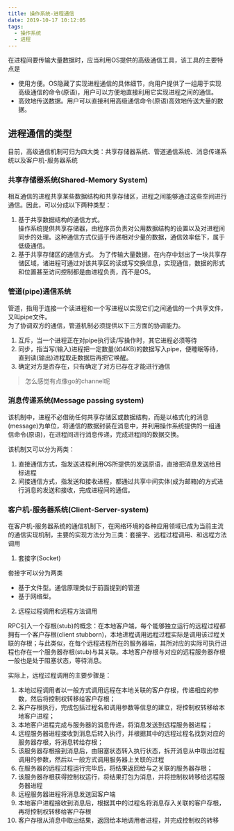 ```yaml
---
title: 操作系统-进程通信
date: 2019-10-17 10:12:05
tags:
  - 操作系统
  - 进程
---
```



在进程间要传输大量数据时，应当利用OS提供的高级通信工具，该工具的主要特点是
- 使用方便。OS隐藏了实现进程通信的具体细节，向用户提供了一组用于实现高级通信的命令(原语)，用户可以方便地直接利用它实现进程之间的通信。
- 高效地传送数据。用户可以直接利用高级通信命令(原语)高效地传送大量的数据。

## 进程通信的类型
目前，高级通信机制可归为四大类：共享存储器系统、管道通信系统、消息传递系统以及客户机-服务器系统

### 共享存储器系统(Shared-Memory System)
相互通信的进程共享某些数据结构和共享存储区，进程之间能够通过这些空间进行通信。因此，可以分成以下两种类型：
1. 基于共享数据结构的通信方式。  
    操作系统提供共享存储器，由程序员负责对公用数据结构的设置以及对进程间同步的处理。这种通信方式仅适于传递相对少量的数据，通信效率低下，属于低级通信。
2. 基于共享存储区的通信方式。
    为了传输大量数据，在内存中划出了一块共享存储区域，诸进程可通过对该共享区的读或写交换信息，实现通信，数据的形式和位置甚至访问控制都是由进程负责，而不是OS。

### 管道(pipe)通信系统
管道，指用于连接一个读进程和一个写进程以实现它们之间通信的一个共享文件，又叫pipe文件。  
为了协调双方的通信，管道机制必须提供以下三方面的协调能力。
1. 互斥，当一个进程正在对pipe执行读/写操作时，其它进程必须等待
2. 同步，指当写(输入)进程把一定数量(如4KB)的数据写入pipe，便睡眠等待，直到读(输出)进程取走数据后再把它唤醒。
3. 确定对方是否存在，只有确定了对方已存在才能进行通信

> 怎么感觉有点像go的channel呢

### 消息传递系统(Message passing system)

该机制中，进程不必借助任何共享存储区或数据结构，而是以格式化的消息(message)为单位，将通信的数据封装在消息中，并利用操作系统提供的一组通信命令(原语)，在进程间进行消息传递，完成进程间的数据交换。

该机制又可以分为两类：
1. 直接通信方式，指发送进程利用OS所提供的发送原语，直接把消息发送给目标进程
2. 间接通信方式，指发送和接收进程，都通过共享中间实体(成为邮箱)的方式进行消息的发送和接收，完成进程间的通信。

### 客户机-服务器系统(Client-Server-system)

在客户机-服务器系统的通信机制下，在网络环境的各种应用领域已成为当前主流的通信实现机制，主要的实现方法分为三类：套接字、远程过程调用、和远程方法调用

1. 套接字(Socket)

套接字可以分为两类
- 基于文件型。通信原理类似于前面提到的管道
- 基于网络型。

2. 远程过程调用和远程方法调用

RPC引入一个存根(stub)的概念：在本地客户端，每个能够独立运行的远程过程都拥有一个客户存根(client stubborn)，本地进程调用远程过程实际是调用该过程关联的存根；与此类似，在每个远程进程所在的服务器端，其所对应的实际可执行进程也存在一个服务器存根(stub)与其关联。本地客户存根与对应的远程服务器存根一般也是处于阻塞状态，等待消息。

实际上，远程过程调用的主要步骤是：
1. 本地过程调用者以一般方式调用远程在本地关联的客户存根，传递相应的参数，然后将控制权转移给客户存根；
2. 客户存根执行，完成包括过程名和调用参数等信息的建立，将控制权转移给本地客户进程；
3. 本地客户进程完成与服务器的消息传递，将消息发送到远程服务器进程；
4. 远程服务器进程接收到消息后转入执行，并根据其中的远程过程名找到对应的服务器存根，将消息转给存根；
5. 该服务器存根接到消息后，由阻塞状态转入执行状态，拆开消息从中取出过程调用的参数，然后以一般方式调用服务器上关联的过程
6. 在服务器的远程过程运行完毕后，将结果返回给与之关联的服务器存根；
7. 该服务器存根获得控制权运行，将结果打包为消息，并将控制权转移给远程服务器进程
8. 远程服务器进程将消息发送回客户端
9. 本地客户进程接收到消息后，根据其中的过程名将消息存入关联的客户存根，再将控制权转移给客户存根
10. 客户存根从消息中取出结果，返回给本地调用者进程，并完成控制权的转移

